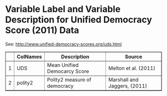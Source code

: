 # Variable Label and Variable Description for Unified Democracy Score (2011) Data
 See: <http://www.unified-democracy-scores.org/uds.html>

 <!-- html table generated in R 3.0.2 by xtable 1.7-1 package -->
<!-- Tue Jan  7 17:27:50 2014 -->
<TABLE border=1>
<TR> <TH>  </TH> <TH> ColNames </TH> <TH> Description </TH> <TH> Source </TH>  </TR>
  <TR> <TD align="right"> 1 </TD> <TD> UDS </TD> <TD> Mean Unified Democarcy Score </TD> <TD> Melton et al. (2011) </TD> </TR>
  <TR> <TD align="right"> 2 </TD> <TD> polity2 </TD> <TD> Polity2 measure of democracy </TD> <TD> Marshall and Jaggers, (2011) </TD> </TR>
   </TABLE>
